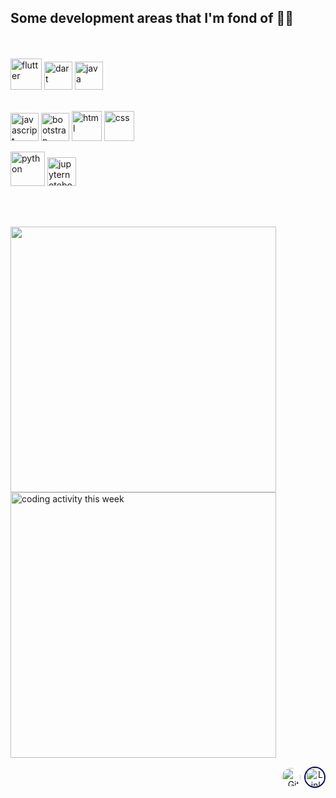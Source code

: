 ## Some development areas that I'm fond of 🤷‍♂️
  <br>
  <br>

  <div>
  <!-- <img src="https://upload.wikimedia.org/wikipedia/commons/9/92/Android_Studio_Trademark.svg" alt="android studio" height="40px"/>  -->
  <img src="https://raw.githubusercontent.com/rahul-jha98/github_readme_icons/main/language_and_tools/square/flutter/flutter.svg" alt="flutter" height="50px"/>
  <img src="https://upload.wikimedia.org/wikipedia/commons/f/fe/Dart_programming_language_logo.svg" alt="dart" height="45px"/>
  <img  src="https://raw.githubusercontent.com/rahul-jha98/github_readme_icons/main/language_and_tools/square/java/java.svg" alt="java" height="45px"/>
  </div>

  <br>

  <img src="https://raw.githubusercontent.com/rahul-jha98/github_readme_icons/main/language_and_tools/square/javascript/javascript.svg" alt="javascript" height="45px"/> <img src="https://raw.githubusercontent.com/rahul-jha98/github_readme_icons/main/language_and_tools/square/bootstrap/bootstrap.svg" alt="bootstrap" height="45px"/>  <img src="https://raw.githubusercontent.com/rahul-jha98/github_readme_icons/main/language_and_tools/square/html/html.svg" alt="html" height="48px"/> <img src="https://raw.githubusercontent.com/rahul-jha98/github_readme_icons/main/language_and_tools/square/css/css.svg" alt="css" height="48px"/>


  <img src="https://raw.githubusercontent.com/rahul-jha98/github_readme_icons/main/language_and_tools/square/python/python.svg" alt="python" height="55px"/> <img src="https://upload.wikimedia.org/wikipedia/commons/3/38/Jupyter_logo.svg" alt="jupyternotebook" height="46px"/>

<br>
<br>

<p>
  <img src="https://github-readme-stats.vercel.app/api?username=CengizhanParlak&count_private=true&show_icons=true?&theme=dark" width="425px"/>
  <img src="https://github-readme-stats.vercel.app/api/wakatime?username=khanj&theme=dark&layout=compact" alt="coding activity this week" width="425px">
</p>


<!-- <div class="col" style="margin-left: 1em; flex:1; display:flex; overflow: hidden;">
<img src="https://github-readme-stats.vercel.app/api/top-langs/?username=CengizhanParlak&layout=compact&theme=dark"/>
</div>  -->

<!-- 
<h2>Apps I've contributed</h2>
<div class="row">
<div class="column">
<div class="card">
<img alt="word factory logo"src="https://www.brighttech.dev/assets/images/word-factory-tp.png" height ="150px" style="padding-left: 4em">
  <div class="container">
    <h3><b>Word Factory</b></h3>
    <p>English word learning app. Aimed to provide a more convenient way to the activity of learning new words. Words are split accross 75+ categories. There are currently 3000+ words at total. (You can contact w/ me to suggest a new category you want to see :)</p>
    <a href='https://play.google.com/store/apps/details?id=com.brighttech.wordfactory&pcampaignid=pcampaignidMKT-Other-global-all-co-prtnr-py-PartBadge-Mar2515-1'><img alt='Google Play'den alın' src='https://play.google.com/intl/en_us/badges/static/images/badges/tr_badge_web_generic.png'/></a>
  </div>
</div>
</div>
</div>
-->


<div  align="end">
    <a href="https://github.com/CengizhanParlak" target="_blank"><img alt="GitHub" style="border: solid white 2.40px; border-radius: 25px; height: 30px" src="https://img.shields.io/badge/github-%2312100E.svg?style=for-the-badge&logo=Github&logoColor=white&v=2"/></a>
    <a href="https://www.linkedin.com/in/cengizhanparlak" target="_blank"><img alt="LinkedIn" style="border: solid #0e0e59 2.4px; border-radius: 25px; height: 30px;" src="https://img.shields.io/badge/cengizhanparlak-%230077B5.svg?style=for-the-badge&logo=linkedin&logoColor=white/"></a>
</div>

<!-- 

<style>
.row {
  /* display: flex; */
}

.column {
  flex: 50%;
  width: 40%;
  /* width: 200px; */
}

.card {
  box-shadow: 0 4px 8px 0 rgba(0,0,0,0.2);
  transition: 0.3s;
  border: 1px solid white;
  border-radius: 5px; /* 5px rounded corners */
}

/* Add rounded corners to the top left and the top right corner of the image */
img {
  border-radius: 5px 5px 0 0;
}

/* On mouse-over, add a deeper shadow */
.card:hover {
  box-shadow: 0 8px 16px 0 rgba(0,0,0,0.2);
}

/* Add some padding inside the card container */
.container {
  padding: 2px 16px;
}

</style>

-->
